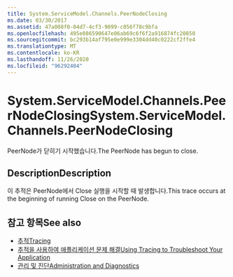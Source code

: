 ```yaml
---
title: System.ServiceModel.Channels.PeerNodeClosing
ms.date: 03/30/2017
ms.assetid: 47a008f0-04d7-4cf3-9099-c056f78c9bfa
ms.openlocfilehash: 495e086590647e06ab69c6f6f2a916874fc20850
ms.sourcegitcommit: bc293b14af795e0e999e3304dd40c0222cf2ffe4
ms.translationtype: MT
ms.contentlocale: ko-KR
ms.lasthandoff: 11/26/2020
ms.locfileid: "96292404"
---
```

# <a name="systemservicemodelchannelspeernodeclosing"></a><span data-ttu-id="66425-102">System.ServiceModel.Channels.PeerNodeClosing</span><span class="sxs-lookup"><span data-stu-id="66425-102">System.ServiceModel.Channels.PeerNodeClosing</span></span>

<span data-ttu-id="66425-103">PeerNode가 닫히기 시작했습니다.</span><span class="sxs-lookup"><span data-stu-id="66425-103">The PeerNode has begun to close.</span></span>  
  
## <a name="description"></a><span data-ttu-id="66425-104">Description</span><span class="sxs-lookup"><span data-stu-id="66425-104">Description</span></span>  

 <span data-ttu-id="66425-105">이 추적은 PeerNode에서 Close 실행을 시작할 때 발생합니다.</span><span class="sxs-lookup"><span data-stu-id="66425-105">This trace occurs at the beginning of running Close on the PeerNode.</span></span>  
  
## <a name="see-also"></a><span data-ttu-id="66425-106">참고 항목</span><span class="sxs-lookup"><span data-stu-id="66425-106">See also</span></span>

- [<span data-ttu-id="66425-107">추적</span><span class="sxs-lookup"><span data-stu-id="66425-107">Tracing</span></span>](index.md)
- [<span data-ttu-id="66425-108">추적을 사용하여 애플리케이션 문제 해결</span><span class="sxs-lookup"><span data-stu-id="66425-108">Using Tracing to Troubleshoot Your Application</span></span>](using-tracing-to-troubleshoot-your-application.md)
- [<span data-ttu-id="66425-109">관리 및 진단</span><span class="sxs-lookup"><span data-stu-id="66425-109">Administration and Diagnostics</span></span>](../index.md)
